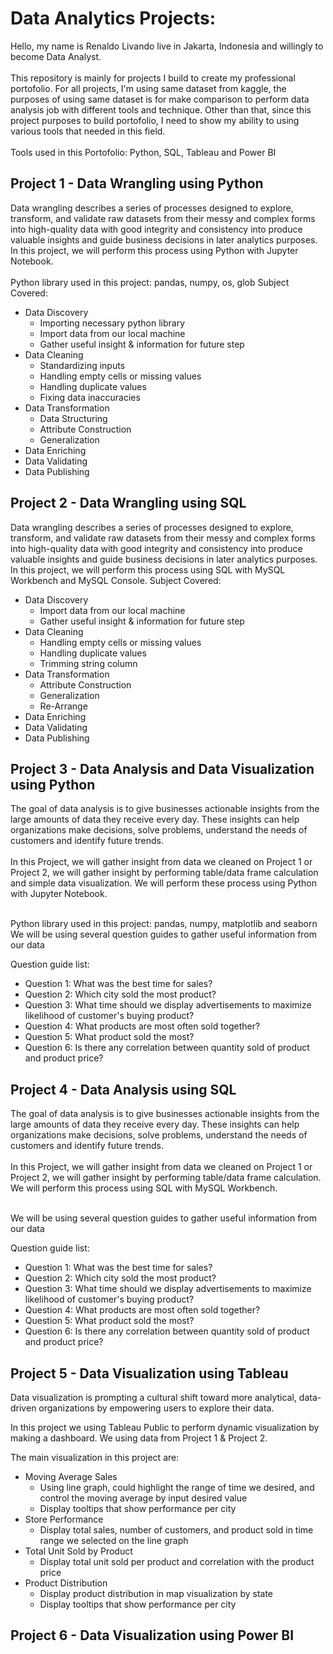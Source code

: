 # Data Analytics Projects:
Hello, my name is Renaldo Livando live in Jakarta, Indonesia and willingly to become Data Analyst.<br><br> 
This repository is mainly for projects I build to create my professional portofolio.
For all projects, I'm using same dataset from kaggle, the purposes of using same dataset is for make comparison to perform data analysis job with different tools and technique. Other than that, since this project purposes to build portofolio, I need to show my ability to using various tools that needed in this field.<br><br>
Tools used in this Portofolio: Python, SQL, Tableau and Power BI


##  Project 1 - Data Wrangling using Python
Data wrangling describes a series of processes designed to explore, transform, and validate raw datasets from their messy and complex forms into high-quality data with good integrity and consistency into produce valuable insights and guide business decisions in later analytics purposes. In this project, we will perform this process using Python with Jupyter Notebook. <br><br>
Python library used in this project: pandas, numpy, os, glob
Subject Covered:
* Data Discovery
  * Importing necessary python library
  * Import data from our local machine
  * Gather useful insight & information for future step
* Data Cleaning
  * Standardizing inputs
  * Handling empty cells or missing values
  * Handling duplicate values
  * Fixing data inaccuracies
* Data Transformation
  * Data Structuring
  * Attribute Construction
  * Generalization
* Data Enriching
* Data Validating
* Data Publishing

## Project 2 - Data Wrangling using SQL
Data wrangling describes a series of processes designed to explore, transform, and validate raw datasets from their messy and complex forms into high-quality data with good integrity and consistency into produce valuable insights and guide business decisions in later analytics purposes. In this project, we will perform this process using SQL with MySQL Workbench and MySQL Console.
Subject Covered:
* Data Discovery
  * Import data from our local machine
  * Gather useful insight & information for future step
* Data Cleaning
  * Handling empty cells or missing values
  * Handling duplicate values
  * Trimming string column
* Data Transformation
  * Attribute Construction
  * Generalization
  * Re-Arrange
* Data Enriching
* Data Validating
* Data Publishing
## Project 3 - Data Analysis and Data Visualization using Python
The goal of data analysis is to give businesses actionable insights from the large amounts of data they receive every day. These insights can help organizations make decisions, solve problems, understand the needs of customers and identify future trends.<br><br>
In this Project, we will gather insight from data we cleaned on Project 1 or Project 2, we will gather insight by performing table/data frame calculation and  simple data visualization. We will perform these process using Python with Jupyter Notebook. <br><br>

Python library used in this project: pandas, numpy, matplotlib and seaborn
We will be using several question guides to gather useful information from our data<br>

Question guide list:
* Question 1: What was the best time for sales?
* Question 2: Which city sold the most product?
* Question 3: What time should we display advertisements to maximize likelihood of customer's buying product?
* Question 4: What products are most often sold together?
* Question 5: What product sold the most?
* Question 6: Is there any correlation between quantity sold of product and product price?

## Project 4 - Data Analysis using SQL
The goal of data analysis is to give businesses actionable insights from the large amounts of data they receive every day. These insights can help organizations make decisions, solve problems, understand the needs of customers and identify future trends.<br><br>
In this Project, we will gather insight from data we cleaned on Project 1 or Project 2, we will gather insight by performing table/data frame calculation. We will perform this process using SQL with MySQL Workbench. <br><br>

We will be using several question guides to gather useful information from our data<br>

Question guide list:
* Question 1: What was the best time for sales?
* Question 2: Which city sold the most product?
* Question 3: What time should we display advertisements to maximize likelihood of customer's buying product?
* Question 4: What products are most often sold together?
* Question 5: What product sold the most?
* Question 6: Is there any correlation between quantity sold of product and product price?
  
## Project 5 - Data Visualization using Tableau
Data visualization is prompting a cultural shift toward more analytical, data-driven organizations by empowering users to explore their data.

In this project we using Tableau Public to perform dynamic visualization by making a dashboard. We using data from Project 1 & Project 2.

The main visualization in this project are:
* Moving Average Sales
  * Using line graph, could highlight the range of time we desired, and control the moving average by input desired value
  * Display tooltips that show performance per city
* Store Performance
  * Display total sales, number of customers, and product sold in time range we selected on the line graph
* Total Unit Sold by Product
  * Display total unit sold per product and correlation with the product price
* Product Distribution
  * Display product distribution in map visualization by state
  * Display tooltips that show performance per city

## Project 6 - Data Visualization using Power BI
